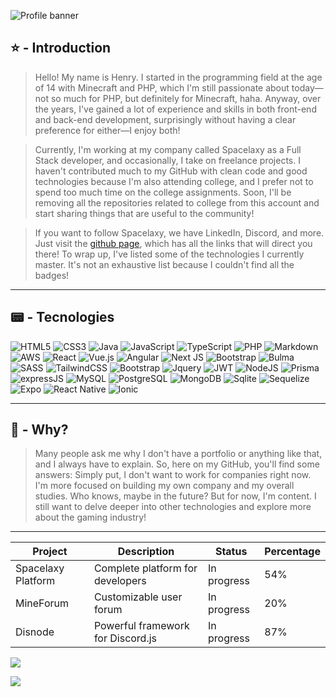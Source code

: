 ![Profile banner](https://i.imgur.com/VNP2tTx.gif)

## ⭐ - Introduction
> Hello! My name is Henry. I started in the programming field at the age of 14 with Minecraft and PHP, which I'm still passionate about today—not so much for PHP, but definitely for Minecraft, haha. Anyway, over the years, I've gained a lot of experience and skills in both front-end and back-end development, surprisingly without having a clear preference for either—I enjoy both!

> Currently, I'm working at my company called Spacelaxy as a Full Stack developer, and occasionally, I take on freelance projects. I haven't contributed much to my GitHub with clean code and good technologies because I'm also attending college, and I prefer not to spend too much time on the college assignments. Soon, I'll be removing all the repositories related to college from this account and start sharing things that are useful to the community!

> If you want to follow Spacelaxy, we have LinkedIn, Discord, and more. Just visit the [github page](https://github.com/spacelaxy), which has all the links that will direct you there! To wrap up, I've listed some of the technologies I currently master. It's not an exhaustive list because I couldn't find all the badges!

---

## 📟 - Tecnologies

![HTML5](https://img.shields.io/badge/html5-%23E34F26.svg?style=for-the-badge&logo=html5&logoColor=white)
![CSS3](https://img.shields.io/badge/css3-%231572B6.svg?style=for-the-badge&logo=css3&logoColor=white)
![Java](https://img.shields.io/badge/java-%23ED8B00.svg?style=for-the-badge&logo=openjdk&logoColor=white)
![JavaScript](https://img.shields.io/badge/javascript-%23323330.svg?style=for-the-badge&logo=javascript&logoColor=%23F7DF1E)
![TypeScript](https://img.shields.io/badge/typescript-%23007ACC.svg?style=for-the-badge&logo=typescript&logoColor=white)
![PHP](https://img.shields.io/badge/php-%23777BB4.svg?style=for-the-badge&logo=php&logoColor=white)
![Markdown](https://img.shields.io/badge/markdown-%23000000.svg?style=for-the-badge&logo=markdown&logoColor=white)
![AWS](https://img.shields.io/badge/Amazon_AWS-232F3E?style=for-the-badge&logo=amazon-aws&logoColor=white)
![React](https://img.shields.io/badge/react-%2320232a.svg?style=for-the-badge&logo=react&logoColor=%2361DAFB)
![Vue.js](https://img.shields.io/badge/vuejs-%2335495e.svg?style=for-the-badge&logo=vuedotjs&logoColor=%234FC08D)
![Angular](https://img.shields.io/badge/angular-%23DD0031.svg?style=for-the-badge&logo=angular&logoColor=white)
![Next JS](https://img.shields.io/badge/Next-black?style=for-the-badge&logo=next.js&logoColor=white)
![Bootstrap](https://img.shields.io/badge/bootstrap-%238511FA.svg?style=for-the-badge&logo=bootstrap&logoColor=white)
![Bulma](https://img.shields.io/badge/bulma-00D0B1?style=for-the-badge&logo=bulma&logoColor=white)
![SASS](https://img.shields.io/badge/SASS-hotpink.svg?style=for-the-badge&logo=SASS&logoColor=white)
![TailwindCSS](https://img.shields.io/badge/Tailwind_CSS-38B2AC?style=for-the-badge&logo=tailwind-css&logoColor=white)
![Bootstrap](https://img.shields.io/badge/Bootstrap-563D7C?style=for-the-badge&logo=bootstrap&logoColor=white)
![Jquery](https://img.shields.io/badge/jQuery-0769AD?style=for-the-badge&logo=jquery&logoColor=white)
![JWT](https://img.shields.io/badge/json%20web%20tokens-323330?style=for-the-badge&logo=json-web-tokens&logoColor=pink)
![NodeJS](https://img.shields.io/badge/node.js-6DA55F?style=for-the-badge&logo=node.js&logoColor=white)
![Prisma](https://img.shields.io/badge/Prisma-3982CE?style=for-the-badge&logo=Prisma&logoColor=white)
![expressJS](https://img.shields.io/badge/Express.js-404D59?style=for-the-badge)
![MySQL](https://img.shields.io/badge/MySQL-00000F?style=for-the-badge&logo=mysql&logoColor=white)
![PostgreSQL](https://img.shields.io/badge/PostgreSQL-316192?style=for-the-badge&logo=postgresql&logoColor=white)
![MongoDB](https://img.shields.io/badge/MongoDB-4EA94B?style=for-the-badge&logo=mongodb&logoColor=white)
![Sqlite](https://img.shields.io/badge/SQLite-07405E?style=for-the-badge&logo=sqlite&logoColor=white)
![Sequelize](https://img.shields.io/badge/sequelize-323330?style=for-the-badge&logo=sequelize&logoColor=blue)
![Expo](https://img.shields.io/badge/expo-1C1E24?style=for-the-badge&logo=expo&logoColor=#D04A37)
![React Native](https://img.shields.io/badge/react_native-%2320232a.svg?style=for-the-badge&logo=react&logoColor=%2361DAFB)
![Ionic](https://img.shields.io/badge/Ionic-%233880FF.svg?style=for-the-badge&logo=Ionic&logoColor=white)

---

## 🤔 - Why?

> Many people ask me why I don't have a portfolio or anything like that, and I always have to explain. So, here on my GitHub, you'll find some answers: Simply put, I don't want to work for companies right now. I'm more focused on building my own company and my overall studies. Who knows, maybe in the future? But for now, I'm content. I still want to delve deeper into other technologies and explore more about the gaming industry!

---

| Project | Description | Status | Percentage |
| --- | --- | --- | --- |
| Spacelaxy Platform | Complete platform for developers | In progress | 54% |
| MineForum | Customizable user forum | In progress | 20% |
| Disnode | Powerful framework for Discord.js | In progress | 87% |


![](https://github-readme-stats.vercel.app/api?username=Henry8K&theme=dark&hide_border=false&include_all_commits=false&count_private=false)

![](https://camo.githubusercontent.com/6eb5b9d9812fc7746befadf01f6f7bed922555c353f968a51c709ba8b486e8a8/68747470733a2f2f63617073756c652d72656e6465722e76657263656c2e6170702f6170693f747970653d776176696e6726636f6c6f723d6772616469656e74266865696768743d38302673656374696f6e3d666f6f746572)
